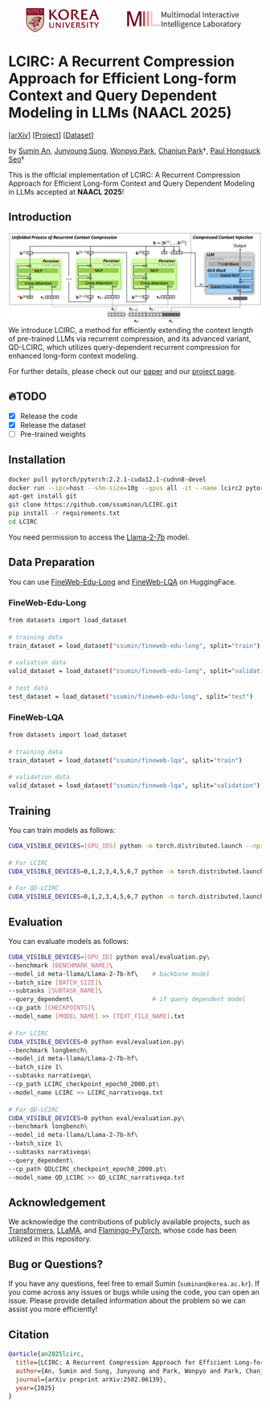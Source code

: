 <div style="display: flex; justify-content: center; align-items: center; gap: 50px;">
  <img src="assets/ku-logo.png" alt="korea" height="50">
  <a href="https://miil.korea.ac.kr/" target="_blank">
    <img src="assets/miil.png" alt="miil" height="50">
  </a>
</div>

# LCIRC: A Recurrent Compression Approach for Efficient Long-form Context and Query Dependent Modeling in LLMs (NAACL 2025)

[[arXiv](https://arxiv.org/abs/2502.06139)] [[Project](https://ssuminan.github.io/LCIRC/)] [[Dataset](https://huggingface.co/datasets/ssumin/fineweb-lqa)] <br>

by [Sumin An](https://github.com/ssuminan), [Junyoung Sung](), [Wonpyo Park](), [Chanjun Park](https://parkchanjun.github.io/)†, [Paul Hongsuck Seo](https://phseo.github.io/)†

This is the official implementation of LCIRC: A Recurrent Compression Approach for Efficient Long-form Context and Query Dependent Modeling in LLMs accepted at **NAACL 2025**!

## Introduction
![Figure](assets/lcirc.png)
We introduce LCIRC, a method for efficiently extending the context length of pre-trained LLMs via recurrent compression, and its advanced variant, QD-LCIRC, which utilizes query-dependent recurrent compression for enhanced long-form context modeling.

For further details, please check out our [paper](https://arxiv.org/pdf/2502.06139) and our [project page](https://ssuminan.github.io/LCIRC/).

## :fire:TODO
- [x] Release the code
- [x] Release the dataset
- [ ] Pre-trained weights

## Installation
```bash
docker pull pytorch/pytorch:2.2.1-cuda12.1-cudnn8-devel
docker run --ipc=host --shm-size=10g --gpus all -it --name lcirc2 pytorch/pytorch:2.2.1-cuda12.1-cudnn8-devel
apt-get install git
git clone https://github.com/ssuminan/LCIRC.git
pip install -r requirements.txt
cd LCIRC
```

You need permission to access the [Llama-2-7b](https://huggingface.co/meta-llama/Llama-2-7b) model.

## Data Preparation
You can use [FineWeb-Edu-Long](https://huggingface.co/datasets/ssumin/fineweb-edu-long) and [FineWeb-LQA](https://huggingface.co/datasets/ssumin/fineweb-lqa) on HuggingFace.

### FineWeb-Edu-Long
```bash
from datasets import load_dataset

# training data
train_dataset = load_dataset("ssumin/fineweb-edu-long", split="train")

# valiation data
valid_dataset = load_dataset("ssumin/fineweb-edu-long", split="validation")

# test data
test_dataset = load_dataset("ssumin/fineweb-edu-long", split="test")
```

### FineWeb-LQA
```bash
from datasets import load_dataset

# training data
train_dataset = load_dataset("ssumin/fineweb-lqa", split="train")

# validation data
valid_dataset = load_dataset("ssumin/fineweb-lqa", split="validation")
```

## Training
You can train models as follows:

```bash
CUDA_VISIBLE_DEVICES=[GPU_IDS] python -m torch.distributed.launch --nproc_per_node=[NUM_GPUS] [FILE_NAME].py

# For LCIRC
CUDA_VISIBLE_DEVICES=0,1,2,3,4,5,6,7 python -m torch.distributed.launch --nproc_per_node=8 train_LCIRC.py

# For QD-LCIRC
CUDA_VISIBLE_DEVICES=0,1,2,3,4,5,6,7 python -m torch.distributed.launch --nproc_per_node=8 train_QDLCIRC.py
```

## Evaluation
You can evaluate models as follows:

```bash
CUDA_VISIBLE_DEVICES=[GPU_ID] python eval/evaluation.py\
--benchmark [BENCHMARK_NAME]\
--model_id meta-llama/Llama-2-7b-hf\    # backbone model
--batch_size [BATCH_SIZE]\
--subtasks [SUBTASK_NAME]\
--query_dependent\                      # if query dependent model
--cp_path [CHECKPOINTS]\
--model_name [MODEL_NAME] >> [TEXT_FILE_NAME].txt

# For LCIRC
CUDA_VISIBLE_DEVICES=0 python eval/evaluation.py\
--benchmark longbench\
--model_id meta-llama/Llama-2-7b-hf\
--batch_size 1\
--subtasks narrativeqa\
--cp_path LCIRC_checkpoint_epoch0_2000.pt\
--model_name LCIRC >> LCIRC_narrativeqa.txt

# For QD-LCIRC
CUDA_VISIBLE_DEVICES=0 python eval/evaluation.py\
--benchmark longbench\
--model_id meta-llama/Llama-2-7b-hf\
--batch_size 1\
--subtasks narrativeqa\
--query_dependent\
--cp_path QDLCIRC_checkpoint_epoch0_2000.pt\
--model_name QD_LCIRC >> QD_LCIRC_narrativeqa.txt
```

## Acknowledgement
We acknowledge the contributions of publicly available projects, such as [Transformers](https://github.com/huggingface/transformers/tree/v4.49.0/src/transformers/models/llama), [LLaMA](https://github.com/meta-llama/llama), and [Flamingo-PyTorch](https://github.com/lucidrains/flamingo-pytorch), whose code has been utilized in this repository.

## Bug or Questions?
If you have any questions, feel free to email Sumin (`suminan@korea.ac.kr`).
If you come across any issues or bugs while using the code, you can open an issue.
Please provide detailed information about the problem so we can assist you more efficiently!

## Citation
```BibTeX
@article{an2025lcirc,
  title={LCIRC: A Recurrent Compression Approach for Efficient Long-form Context and Query Dependent Modeling in LLMs},
  author={An, Sumin and Sung, Junyoung and Park, Wonpyo and Park, Chanjun and Seo, Paul Hongsuck},
  journal={arXiv preprint arXiv:2502.06139},
  year={2025}
}
```